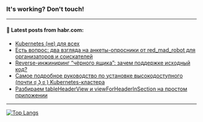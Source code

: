 ### It's working? Don't touch!

---
<!--
#### 🛠️ Technical stack:

![C++](https://img.shields.io/badge/C++-informational?logo=c%2B%2B&style=flat&logoColor=white&color=9C033A)
![Java](https://img.shields.io/badge/Java-informational?logo=java&style=flat&logoColor=white&color=007396)
![Kotlin](https://img.shields.io/badge/Kotlin-informational?logo=Kotlin&style=flat&logoColor=white&color=0095D5)
![JS](https://img.shields.io/badge/JS-informational?logo=javaScript&style=flat&logoColor=black&color=F7Df1E) <br>
![HTML5](https://img.shields.io/badge/HTML5-informational?logo=html5&style=flat&logoColor=white&color=E34F26)
![CSS3](https://img.shields.io/badge/CSS3-informational?logo=css3&style=flat&logoColor=white&color=157286)
![Sass](https://img.shields.io/badge/Saas-informational?logo=sass&style=flat&logoColor=white&color=hotpink)
![PHP](https://img.shields.io/badge/PHP-informational?logo=php&style=flat&logoColor=white&color=777BB4) <br>
![WebPAck](https://img.shields.io/badge/WebPack-informational?logo=webPack&style=flat&logoColor=white&color=FF6F00)
![Bootstrap](https://img.shields.io/badge/Bootstrap-informational?logo=Bootstrap&style=flat&logoColor=white&color=7952B3)
![MySQL](https://img.shields.io/badge/MySQL-informational?logo=MySQL&style=flat&logoColor=white&color=00f) <br>
![NodeJS](https://img.shields.io/badge/NodeJS-informational?logo=node.js&style=flat&logoColor=white&color=43853D)
![Spring](https://img.shields.io/badge/Spring-informational?logo=Spring&style=flat&logoColor=white&color=0A9EDC)
![Angular](https://img.shields.io/badge/Vue-informational?logo=vue.js&style=flat&logoColor=white&color=red)
![Git](https://img.shields.io/badge/Git-informational?logo=git&style=flat&logoColor=white&color=darkorange)

___
-->

#### 💬 Latest posts from habr.com:

<!-- BLOG-POST-LIST:START -->
- [Kubernetes &lpar;не&rpar; для всех](https://habr.com/ru/post/698626/?utm_source=habrahabr&utm_medium=rss&utm_campaign=698626)
- [Есть вопрос: два взгляда на анкеты-опросники от red_mad_robot для организаторов и соискателей](https://habr.com/ru/post/698588/?utm_source=habrahabr&utm_medium=rss&utm_campaign=698588)
- [Reverse-инжиниринг “чёрного ящика”: зачем поддержке исходный код?](https://habr.com/ru/post/698576/?utm_source=habrahabr&utm_medium=rss&utm_campaign=698576)
- [Самое подробное руководство по установке высокодоступного &lpar;почти ಠ ͜ʖ ಠ &rpar; Kubernetes-кластера](https://habr.com/ru/post/682364/?utm_source=habrahabr&utm_medium=rss&utm_campaign=682364)
- [Разбираем tableHeaderView и viewForHeaderInSection на простом приложении](https://habr.com/ru/post/698574/?utm_source=habrahabr&utm_medium=rss&utm_campaign=698574)
<!-- BLOG-POST-LIST:END -->

---

[![Top Langs](https://github-readme-stats.vercel.app/api/top-langs/?username=zloylis&layout=compact&hide_border=true&theme=dracula)](https://github.com/zloylis)
